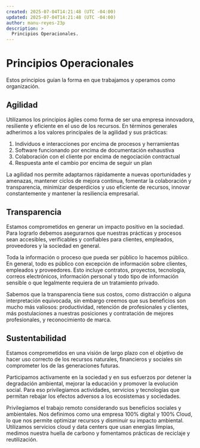 ```yaml
---
created: 2025-07-04T14:21:48 (UTC -04:00)
updated: 2025-07-04T14:21:48 (UTC -04:00)
author: manu-reyes-23p
description: >
  Principios Operacionales.
---
```


# Principios Operacionales

Estos principios guían la forma en que trabajamos y operamos como organización.

## Agilidad

Utilizamos los principios ágiles como forma de ser una empresa innovadora, resiliente y eficiente en el uso de los recursos. En términos generales adherimos a los valores principales de la agilidad y sus prácticas:

1. Individuos e interacciones por encima de procesos y herramientas
2. Software funcionando por encima de documentación exhaustiva
3. Colaboración con el cliente por encima de negociación contractual
4. Respuesta ante el cambio por encima de seguir un plan

La agilidad nos permite adaptarnos rápidamente a nuevas oportunidades y amenazas, mantener ciclos de mejora continua, fomentar la colaboración y transparencia, minimizar desperdicios y uso eficiente de recursos, innovar constantemente y mantener la resiliencia empresarial.

## Transparencia

Estamos comprometidos en generar un impacto positivo en la sociedad. Para lograrlo debemos asegurarnos que nuestras prácticas y procesos sean accesibles, verificables y confiables para clientes, empleados, proveedores y la sociedad en general.

Toda la información o proceso que pueda ser público lo hacemos público. En general, todo es público con excepción de información sobre clientes, empleados y proveedores. Esto incluye contratos, proyectos, tecnología, correos electrónicos, información personal y todo tipo de información sensible o que legalmente requiera de un tratamiento privado.

Sabemos que la transparencia tiene sus costos, como distracción o alguna interpretación equivocada, sin embargo creemos que sus beneficios son mucho más valiosos: productividad, retención de profesionales y clientes, más postulaciones a nuestras posiciones y contratación de mejores profesionales, y reconocimiento de marca.

## Sustentabilidad

Estamos comprometidos en una visión de largo plazo con el objetivo de hacer uso correcto de los recursos naturales, financieros y sociales sin comprometer los de las generaciones futuras.

Participamos activamente en la sociedad y en sus esfuerzos por detener la degradación ambiental, mejorar la educación y promover la evolución social. Para eso privilegiamos actividades, servicios y tecnologías que permitan rebajar los efectos adversos a los ecosistemas y sociedades.

Privilegiamos el trabajo remoto considerando sus beneficios sociales y ambientales. Nos definimos como una empresa 100% digital y 100% Cloud, lo que nos permite optimizar recursos y disminuir su impacto ambiental. Utilizamos servicios cloud y data centers que usan energías limpias, medimos nuestra huella de carbono y fomentamos prácticas de reciclaje y reutilización.
